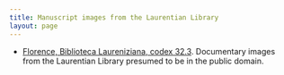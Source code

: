 ```yaml
---
title: Manuscript images from the Laurentian Library
layout: page
---
```


- [Florence, Biblioteca Laureniziana, codex 32.3](laur32pages/v1/).  Documentary images from the Laurentian Library presumed to be in the public domain.
